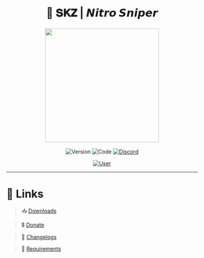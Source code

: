 <h1 align="center">
🔎 𝐒𝐊𝐙 | 𝙉𝙞𝙩𝙧𝙤 𝙎𝙣𝙞𝙥𝙚𝙧
</h1>

<h3 align="center">
<img src= "https://imgur.com/ZpJDgRu.png alt="Logo" width="300" height="300""/>
</h3>

<p align="center">
<img alt="Version" src="https://img.shields.io/badge/Unreleased-505050?style=for-the-badge&logo=github">
<img alt="Code" src="https://img.shields.io/badge/CODE-000000?style=for-the-badge&logo=JavaScript">
<a href="https://discord.gg/sS7X8cPt62">
<img alt="Discord" src="https://img.shields.io/badge/DISCORD-304090?style=for-the-badge&logo=Discord&logoColor=white">
</a>
</p>
<p align="center">
<a href="https://discord.gg/sS7X8cPt62">
<img alt="User" src="https://img.shields.io/badge/MADE WITH ❤ BY SKAREZ-FF5050?style=for-the-badge">
</a>
</p>

---

# 🔗 **Links**
  
> 📥 [Downloads](https://github.com/SKAREZ/skz-nitro-sniper/releases)

> 💲 [Donate](https://paypal.me/skz54/)

> 📜 [Changelogs](https://github.com/SKAREZ/skz-nitro-sniper/issues)

> 📁 [Requirements](https://github.com/skarez/skz-nitro-sniper/)
